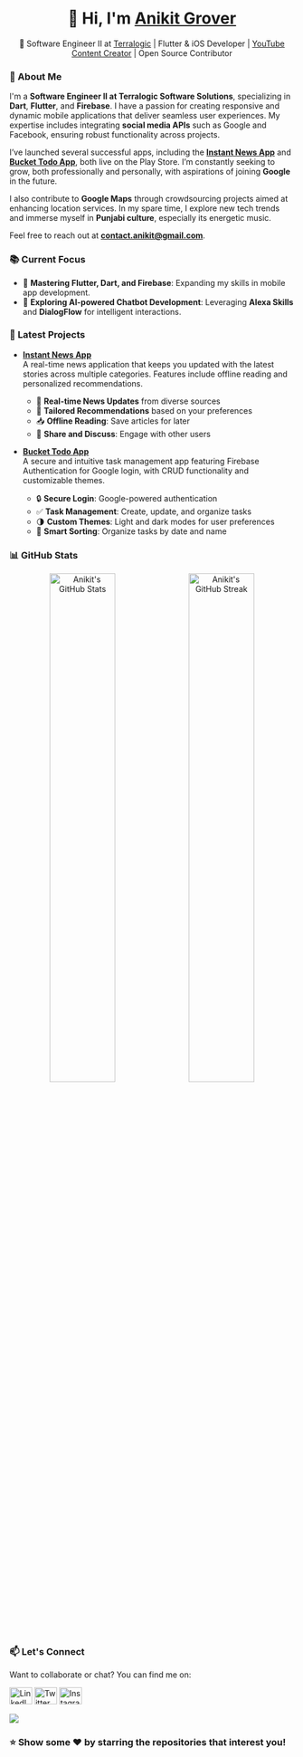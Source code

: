 <h1 align="center">👋 Hi, I'm <a href="https://www.linkedin.com/in/anikit-grover/">Anikit Grover</a></h1>

<p align="center">🚀 Software Engineer II at <a href="https://www.terralogic.com/">Terralogic</a> | Flutter & iOS Developer | <a href="https://www.youtube.com/@anikitgrover9173">YouTube Content Creator</a> | Open Source Contributor</p>

### 🌟 About Me
I'm a **Software Engineer II at Terralogic Software Solutions**, specializing in **Dart**, **Flutter**, and **Firebase**. I have a passion for creating responsive and dynamic mobile applications that deliver seamless user experiences. My expertise includes integrating **social media APIs** such as Google and Facebook, ensuring robust functionality across projects.  

I’ve launched several successful apps, including the **[Instant News App](https://play.google.com/store/apps/details?id=com.instantnewsapp_anikitgrover)** and **[Bucket Todo App](https://play.google.com/store/apps/details?id=com.bucket.todoapp)**, both live on the Play Store. I’m constantly seeking to grow, both professionally and personally, with aspirations of joining **Google** in the future.

I also contribute to **Google Maps** through crowdsourcing projects aimed at enhancing location services. In my spare time, I explore new tech trends and immerse myself in **Punjabi culture**, especially its energetic music.

Feel free to reach out at **contact.anikit@gmail.com**.

### 📚 Current Focus
- 🚀 **Mastering Flutter, Dart, and Firebase**: Expanding my skills in mobile app development.
- 🤖 **Exploring AI-powered Chatbot Development**: Leveraging **Alexa Skills** and **DialogFlow** for intelligent interactions.

### 🚀 Latest Projects

- **[Instant News App](https://play.google.com/store/apps/details?id=com.instantnewsapp_anikitgrover)**  
  A real-time news application that keeps you updated with the latest stories across multiple categories. Features include offline reading and personalized recommendations.
  
  - 📰 **Real-time News Updates** from diverse sources
  - 🎯 **Tailored Recommendations** based on your preferences
  - 📥 **Offline Reading**: Save articles for later
  - 🤝 **Share and Discuss**: Engage with other users

- **[Bucket Todo App](https://play.google.com/store/apps/details?id=com.bucket.todoapp)**  
  A secure and intuitive task management app featuring Firebase Authentication for Google login, with CRUD functionality and customizable themes.

  - 🔒 **Secure Login**: Google-powered authentication
  - ✅ **Task Management**: Create, update, and organize tasks
  - 🌗 **Custom Themes**: Light and dark modes for user preferences
  - 📅 **Smart Sorting**: Organize tasks by date and name

### 📊 GitHub Stats
<p align="center">
	<img width="48%" src="https://github-readme-stats.vercel.app/api?username=AnikitDeveloper96&show_icons=true&theme=vue" alt="Anikit's GitHub Stats" />
	<img width="48%" src="https://github-readme-streak-stats.herokuapp.com/?user=AnikitDeveloper96&theme=vue" alt="Anikit's GitHub Streak" />
</p>

### 📫 Let's Connect
Want to collaborate or chat? You can find me on:

<p align="left">
  <a href="https://www.linkedin.com/in/anikit-grover/"><img src="https://raw.githubusercontent.com/rahuldkjain/github-profile-readme-generator/master/src/images/icons/Social/linked-in-alt.svg" alt="LinkedIn" height="30" width="40"></a>
  <a href="https://twitter.com/anikitgrover96"><img src="https://raw.githubusercontent.com/rahuldkjain/github-profile-readme-generator/master/src/images/icons/Social/twitter.svg" alt="Twitter" height="30" width="40"></a>
  <a href="https://www.instagram.com/iamanikitgroveroffical/"><img src="https://raw.githubusercontent.com/rahuldkjain/github-profile-readme-generator/master/src/images/icons/Social/instagram.svg" alt="Instagram" height="30" width="40"></a>
</p>

[![](https://visitcount.itsvg.in/api?id=AnikitDeveloper96&icon=0&color=1)](https://visitcount.itsvg.in)

### ⭐ Show some ❤️ by starring the repositories that interest you!
